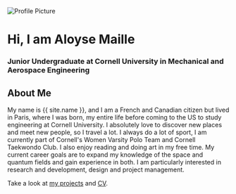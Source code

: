 

<div class="about-section">
  <img class="profile-image" src="{{ site.baseurl }}/assets/images/PP.JPG" alt="Profile Picture" />
  <div class="about-text">
    <h1>Hi, I am Aloyse Maille</h1>
    <h3>Junior Undergraduate at Cornell University in Mechanical and Aerospace Engineering</h3>
    <h2>About Me</h2>
    <p>
      My name is {{ site.name }}, and I am a French and Canadian citizen but lived in Paris, where I was born, my entire life before coming to the US to study engineering at Cornell University. I absolutely love to discover new places and meet new people, so I travel a lot. I always do a lot of sport, I am currently part of Cornell's Women Varsity Polo Team and Cornell Taekwondo Club. I also enjoy reading and doing art in my free time. My current career goals are to expand my knowledge of the space and quantum fields and gain experience in both. I am particularly interested in research and development, design and project management.
    </p>
    <p>
      Take a look at <a href="{{ site.baseurl }}/projects/">my projects</a> and <a href="{{ site.baseurl }}/assets/CV.pdf">CV</a>.
    </p>
  </div>
</div>

